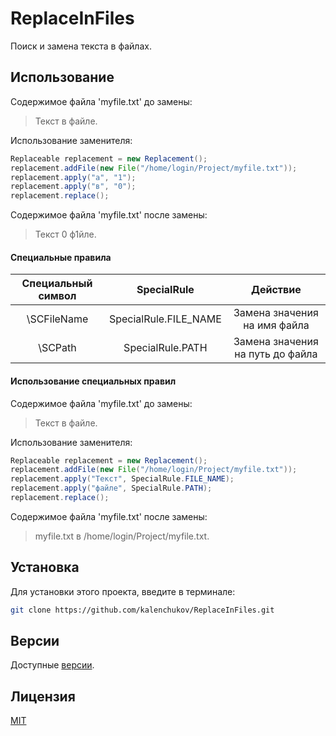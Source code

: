 # ReplaceInFiles

Поиск и замена текста в файлах.

## Использование

Содержимое файла 'myfile.txt' до замены:

> Текст в файле.

Использование заменителя:

```java
Replaceable replacement = new Replacement();
replacement.addFile(new File("/home/login/Project/myfile.txt"));
replacement.apply("а", "1");
replacement.apply("в", "0");
replacement.replace();
```

Содержимое файла 'myfile.txt' после замены:

> Текст 0 ф1йле.

#### Специальные правила

| Специальный символ |       SpecialRule       |              Действие              |
|:------------------:|:-----------------------:|:----------------------------------:|
|    \\SCFileName    |  SpecialRule.FILE_NAME  |    Замена значения на имя файла    |
|      \\SCPath      |    SpecialRule.PATH     |  Замена значения на путь до файла  |

#### Использование специальных правил

Содержимое файла 'myfile.txt' до замены:

> Текст в файле.

Использование заменителя:

```java
Replaceable replacement = new Replacement();
replacement.addFile(new File("/home/login/Project/myfile.txt"));
replacement.apply("Текст", SpecialRule.FILE_NAME);
replacement.apply("файле", SpecialRule.PATH);
replacement.replace();
```

Содержимое файла 'myfile.txt' после замены:

> myfile.txt в /home/login/Project/myfile.txt.

## Установка

Для установки этого проекта, введите в терминале:

```bash
git clone https://github.com/kalenchukov/ReplaceInFiles.git
```

## Версии

Доступные [версии](https://github.com/kalenchukov/ReplaceInFiles/releases).

## Лицензия

[MIT](https://opensource.org/licenses/MIT)
